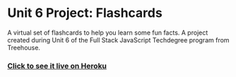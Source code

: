 # Unit 6 Project: Flashcards
A virtual set of flashcards to help you learn some fun facts. A project created during Unit 6 of the Full Stack JavaScript Techdegree program from Treehouse.

### [Click to see it live on Heroku](https://thu6-flashcards.herokuapp.com/hello)
